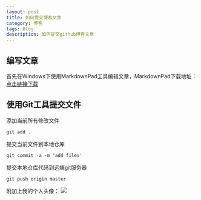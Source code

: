 ```yaml
---
layout: post
title: 如何提交博客文章
category: 博客
tags: Blog
description: 如何提交github博客文章
---
```


## 编写文章
首先在Windows下使用MarkdownPad工具编辑文章，MarkdownPad下载地址：[点击链接下载](http://markdownpad.com/)

## 使用Git工具提交文件
添加当前所有修改文件
    
    git add .

提交当前文件到本地仓库

    git commit -a -m 'add files'

提交本地仓库代码到远端git服务器

    git push origin master

附加上我的个人头像：
![](http://pan.baidu.com/s/1c0Qji7m)
